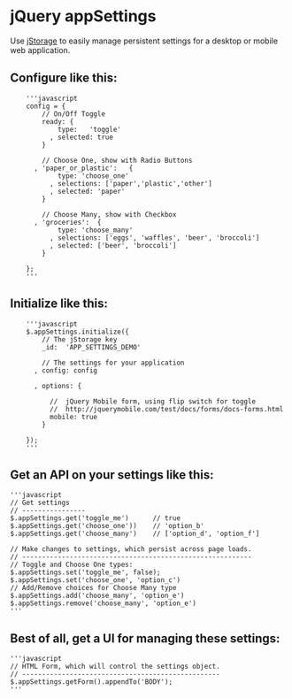 jQuery appSettings
==================

Use [jStorage](http://www.jstorage.info/) to easily manage persistent settings for a desktop or mobile web application.


Configure like this:
--------------------
        '''javascript
        config = {
            // On/Off Toggle
            ready: {
                type:   'toggle'
              , selected: true
            }
      
            // Choose One, show with Radio Buttons
          , 'paper_or_plastic':   {
                type: 'choose_one'
              , selections: ['paper','plastic','other']
              , selected: 'paper'
            }
            
            // Choose Many, show with Checkbox
          , 'groceries':  {
                type: 'choose_many'
              , selections: ['eggs', 'waffles', 'beer', 'broccoli']
              , selected: ['beer', 'broccoli']
            } 
    
        };
        '''
        

Initialize like this:
---------------------

        '''javascript
        $.appSettings.initialize({
            // The jStorage key
            _id:  'APP_SETTINGS_DEMO'

            // The settings for your application
          , config: config

          , options: {

              //  jQuery Mobile form, using flip switch for toggle
              //  http://jquerymobile.com/test/docs/forms/docs-forms.html
              mobile: true  
            }

        });
        '''

Get an API on your settings like this:
--------------------------------------

    '''javascript
    // Get settings
    // ----------------
    $.appSettings.get('toggle_me')      // true
    $.appSettings.get('choose_one'))    // 'option_b'
    $.appSettings.get('choose_many')    // ['option_d', 'option_f']
    
    // Make changes to settings, which persist across page loads.
    // ----------------------------------------------------------
    // Toggle and Choose One types:
    $.appSettings.set('toggle_me', false);
    $.appSettings.set('choose_one', 'option_c')
    // Add/Remove choices for Choose Many type
    $.appSettings.add('choose_many', 'option_e')
    $.appSettings.remove('choose_many', 'option_e')
    '''

Best of all, get a UI for managing these settings:
--------------------------------------------------

    '''javascript
    // HTML Form, which will control the settings object.
    // --------------------------------------------------
    $.appSettings.getForm().appendTo('BODY');
    '''


